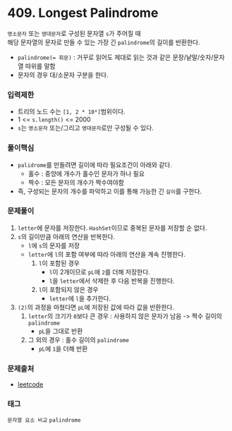 # 409. Longest Palindrome
`영소문자` 또는 `영대문자`로 구성된 문자열 `s`가 주어질 때  
해당 문자열의 문자로 만들 수 있는 가장 긴 `palindrome`의 길이를 반환한다.  
- `palindrome(= 회문)` : 거꾸로 읽어도 제대로 읽는 것과 같은 문장/낱말/숫자/문자열 따위를 말함
- 문자의 경우 대/소문자 구분을 한다.
### 입력제한
- 트리의 노드 수는 `[1, 2 * 10⁴]`범위이다.
- 1 <= `s.length()` <= 2000
- `s`는 `영소문자` 또는/그리고 `영대문자`로만 구성될 수 있다.
### 풀이핵심
- `palidrome`를 만들려면 길이에 따라 필요조건이 아래와 같다.
  - 홀수 : 중앙에 개수가 홀수인 문자가 하나 필요
  - 짝수 : 모든 문자의 개수가 짝수여야함
- 즉, 구성되는 문자의 개수를 파악하고 이를 통해 가능한 긴 `길이`를 구한다.
### 문제풀이
1. `letter`에 문자를 저장한다. `HashSet`이므로 중복된 문자를 저장할 순 없다.
2. `s`의 길이만큼 아래의 연산을 반복한다.
   - `l`에 `s`의 문자를 저장
   - `letter`에 `l`의 포함 여부에 따라 아래의 연산을 계속 진행한다.
     1. `l`이 포함된 경우
        - `l`이 2개이므로 `pL`에 `2`를 더해 저장한다.
        - `l`을 `letter`에서 삭제한 후 다음 반복을 진행한다.
     2. `l`이 포함되지 않은 경우
        - `letter`에 `l`을 추가한다.
3. `(2)`의 과정을 마쳤다면 `pL`에 저장된 값에 따라 값을 반환한다.
   1. `letter`의 크기가 `0`보다 큰 경우 : 사용하지 않은 문자가 남음 -> 짝수 길이의 `palindrome`
      - `pL`을 그대로 반환
   2. 그 외의 경우 : 홀수 길이의 `palindrome`
      - `pL`에 `1`을 더해 반환
### 문제출처
- [leetcode](https://leetcode.com/problems/longest-palindrome/)
### 태그
`문자열 요소 비교` `palindrome`